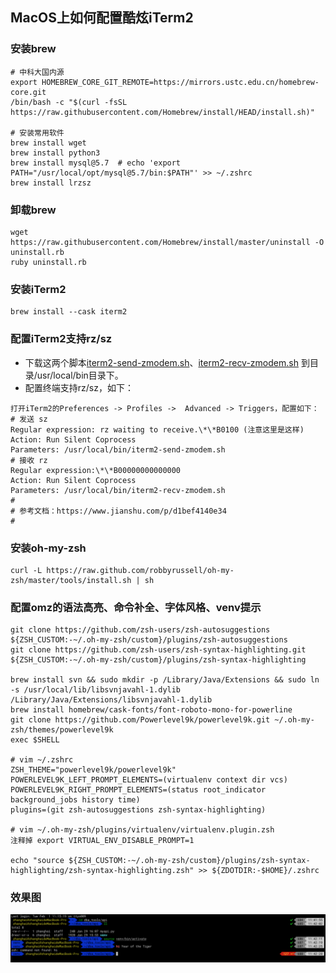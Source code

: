 ## MacOS上如何配置酷炫iTerm2

### 安装brew
```
# 中科大国内源
export HOMEBREW_CORE_GIT_REMOTE=https://mirrors.ustc.edu.cn/homebrew-core.git
/bin/bash -c "$(curl -fsSL https://raw.githubusercontent.com/Homebrew/install/HEAD/install.sh)"

# 安装常用软件
brew install wget
brew install python3
brew install mysql@5.7  # echo 'export PATH="/usr/local/opt/mysql@5.7/bin:$PATH"' >> ~/.zshrc
brew install lrzsz
``` 

### 卸载brew
```
wget https://raw.githubusercontent.com/Homebrew/install/master/uninstall -O uninstall.rb
ruby uninstall.rb
```

### 安装iTerm2
```
brew install --cask iterm2
```

### 配置iTerm2支持rz/sz
* 下载这两个脚本[iterm2-send-zmodem.sh](https://github.com/coolzhang/myblog/blob/master/misc/iterm2-send-zmodem.sh)、[iterm2-recv-zmodem.sh](https://github.com/coolzhang/myblog/blob/master/misc/iterm2-recv-zmodem.sh) 到目录/usr/local/bin目录下。
* 配置终端支持rz/sz，如下：

```
打开iTerm2的Preferences -> Profiles ->  Advanced -> Triggers，配置如下：
# 发送 sz
Regular expression: rz waiting to receive.\*\*B0100 (注意这里是这样)
Action: Run Silent Coprocess
Parameters: /usr/local/bin/iterm2-send-zmodem.sh
# 接收 rz
Regular expression:\*\*B00000000000000
Action: Run Silent Coprocess
Parameters: /usr/local/bin/iterm2-recv-zmodem.sh
#
# 参考文档：https://www.jianshu.com/p/d1bef4140e34
#
```

### 安装oh-my-zsh
```
curl -L https://raw.github.com/robbyrussell/oh-my-zsh/master/tools/install.sh | sh
```

### 配置omz的语法高亮、命令补全、字体风格、venv提示
```
git clone https://github.com/zsh-users/zsh-autosuggestions ${ZSH_CUSTOM:-~/.oh-my-zsh/custom}/plugins/zsh-autosuggestions
git clone https://github.com/zsh-users/zsh-syntax-highlighting.git ${ZSH_CUSTOM:-~/.oh-my-zsh/custom}/plugins/zsh-syntax-highlighting

brew install svn && sudo mkdir -p /Library/Java/Extensions && sudo ln -s /usr/local/lib/libsvnjavahl-1.dylib /Library/Java/Extensions/libsvnjavahl-1.dylib
brew install homebrew/cask-fonts/font-roboto-mono-for-powerline
git clone https://github.com/Powerlevel9k/powerlevel9k.git ~/.oh-my-zsh/themes/powerlevel9k
exec $SHELL

# vim ~/.zshrc
ZSH_THEME="powerlevel9k/powerlevel9k"
POWERLEVEL9K_LEFT_PROMPT_ELEMENTS=(virtualenv context dir vcs)
POWERLEVEL9K_RIGHT_PROMPT_ELEMENTS=(status root_indicator background_jobs history time)
plugins=(git zsh-autosuggestions zsh-syntax-highlighting)

# vim ~/.oh-my-zsh/plugins/virtualenv/virtualenv.plugin.zsh
注释掉 export VIRTUAL_ENV_DISABLE_PROMPT=1

echo "source ${ZSH_CUSTOM:-~/.oh-my-zsh/custom}/plugins/zsh-syntax-highlighting/zsh-syntax-highlighting.zsh" >> ${ZDOTDIR:-$HOME}/.zshrc
```

### 效果图
![iterm2_with_omz](https://github.com/coolzhang/myblog/blob/master/misc/iterm2_screen.png)
